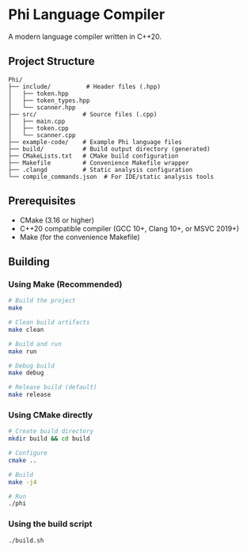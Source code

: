 # Phi Language Compiler

A modern language compiler written in C++20.

## Project Structure

```
Phi/
├── include/          # Header files (.hpp)
│   ├── token.hpp
│   ├── token_types.hpp
│   └── scanner.hpp
├── src/             # Source files (.cpp)
│   ├── main.cpp
│   ├── token.cpp
│   └── scanner.cpp
├── example-code/    # Example Phi language files
├── build/           # Build output directory (generated)
├── CMakeLists.txt   # CMake build configuration
├── Makefile         # Convenience Makefile wrapper
├── .clangd          # Static analysis configuration
└── compile_commands.json  # For IDE/static analysis tools
```

## Prerequisites

- CMake (3.16 or higher)
- C++20 compatible compiler (GCC 10+, Clang 10+, or MSVC 2019+)
- Make (for the convenience Makefile)

## Building

### Using Make (Recommended)

```bash
# Build the project
make

# Clean build artifacts
make clean

# Build and run
make run

# Debug build
make debug

# Release build (default)
make release
```

### Using CMake directly

```bash
# Create build directory
mkdir build && cd build

# Configure
cmake ..

# Build
make -j4

# Run
./phi
```

### Using the build script

```bash
./build.sh
```
